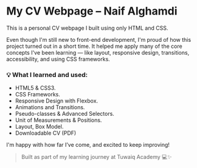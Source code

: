 # My CV Webpage – Naif Alghamdi

This is a personal CV webpage I built using only HTML and CSS.

Even though I'm still new to front-end development, I'm proud of how this project turned out in a short time.
It helped me apply many of the core concepts I've been learning — like layout, responsive design, transitions,
accessibility, and using CSS frameworks.

### 💡 What I learned and used:

- HTML5 & CSS3.
- CSS Frameworks.
- Responsive Design with Flexbox.
- Animations and Transitions.
- Pseudo-classes & Advanced Selectors.
- Unit of Measurements & Positions.
- Layout, Box Model.
- Downloadable CV (PDF)

I'm happy with how far I’ve come, and excited to keep improving!

> Built as part of my learning journey at Tuwaiq Academy 💻✨

